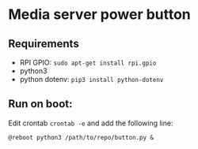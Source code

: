 # Media server power button

## Requirements
- RPI GPIO: `sudo apt-get install rpi.gpio`
- python3
- python dotenv: `pip3 install python-dotenv`

## Run on boot:
Edit crontab `crontab -e` and add the following line:
```
@reboot python3 /path/to/repo/button.py &
```
